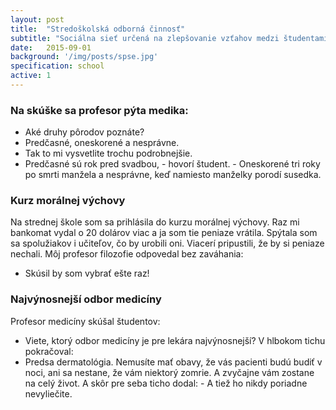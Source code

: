 ```yaml
---
layout: post
title:  "Stredoškolská odborná činnosť"
subtitle: "Sociálna sieť určená na zlepšovanie vzťahov medzi študentami a pedagógmi"
date:   2015-09-01
background: '/img/posts/spse.jpg'
specification: school
active: 1
---
```


### Na skúške sa profesor pýta medika:
- Aké druhy pôrodov poznáte?
- Predčasné, oneskorené a nesprávne.
- Tak to mi vysvetlite trochu podrobnejšie.
- Predčasné sú rok pred svadbou, - hovorí študent. - Oneskorené tri roky po smrti manžela a nesprávne, keď namiesto manželky porodí susedka.

### Kurz morálnej výchovy
Na strednej škole som sa prihlásila do kurzu morálnej výchovy. Raz mi bankomat vydal o 20 dolárov viac a ja som tie peniaze vrátila. Spýtala som sa spolužiakov i učiteľov, čo by urobili oni. Viacerí pripustili, že by si peniaze nechali. Môj profesor filozofie odpovedal bez zaváhania: 
- Skúsil by som vybrať ešte raz!

### Najvýnosnejší odbor medicíny
Profesor medicíny skúšal študentov: 
- Viete, ktorý odbor medicíny je pre lekára najvýnosnejší? 
V hlbokom tichu pokračoval: 
- Predsa dermatológia. Nemusíte mať obavy, že vás pacienti budú budiť v noci, ani sa nestane, že vám niektorý zomrie. A zvyčajne vám zostane na celý život. A skôr pre seba ticho dodal: - A tiež ho nikdy poriadne nevyliečite.